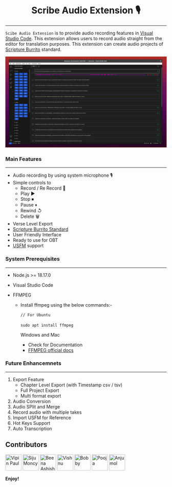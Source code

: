 <h1 align="center">Scribe Audio Extension 🎙</h1>

---

`Scibe Audio Extension` is to provide audio recording features in [Visual Studio Code](https://code.visualstudio.com/). This extension allows users to record audio straight from the editor for translation purposes. This extension can create audio projects of [Scripture Burrito](https://docs.burrito.bible/en/latest/) standard.

![img](doc/AudioRecExtn.png)

### Main Features

---

- Audio recording by using system microphone 🎙
- Simple controls to
  - Record / Re Record 🎤
  - Play ▶
  - Stop ⏹
  - Pause ⏸
  - Rewind ↺
  - Delete 🗑
- Verse Level Export
- [Scripture Burrito Standard](https://docs.burrito.bible/en/latest/)
- User Friendly Interface
- Ready to use for OBT
- [USFM](https://ubsicap.github.io/usfm/) support

### System Prerequisites

---

- Node.js >= 18.17.0
- Visual Studio Code
- FFMPEG

  - Install ffmpeg using the below commands:-

    ```
    // For Ubuntu

    sudo apt install ffmpeg
    ```

    Windows and Mac

    - Check for Documentation
    - [FFMPEG official docs](https://www.ffmpeg.org/download.html)

### Future Enhancemnets

---

1. Export Feature
   - Chapter Level Export (with Timestamp csv / tsv)
   - Full Project Export
   - Multi format export
2. Audio Conversion
3. Audio SPlit and Merge
4. Record audio with multiple takes
5. Import USFM for Reference
6. Hot Keys Support
7. Auto Transcription

## Contributors

[//]: contributor-faces
<a href="https://github.com/vipinpaul"><img src="https://avatars.githubusercontent.com/u/37212471?s=48&v=4" title="Vipin Paul" width="50" height="50"></a>
<a href="https://github.com/sijumoncy"><img src="https://avatars.githubusercontent.com/u/72241997?s=64&v=4" title="Siju Moncy" width="50" height="50"></a>
<a href="https://github.com/Beenamol"><img src="https://avatars.githubusercontent.com/u/86401125?s=64&v=4" title="Beena Ashish" width="50" height="50"></a>
<a href="https://github.com/svishnu06"><img src="https://avatars.githubusercontent.com/u/24819164?v=4" title="Vishnu" width="50" height="50"></a>
<a href="https://github.com/Bobbykumar706584"><img src="https://avatars.githubusercontent.com/u/55685788?v=4" title="Bobby" width="50" height="50"></a>
<a href="https://github.com/Poojanavgurukul"><img src="https://avatars.githubusercontent.com/u/34941343?v=4" title="Pooja" width="50" height="50"></a>
<a href="https://github.com/AnjumolSree"><img src="https://avatars.githubusercontent.com/u/141258024?v=4" title="Anjumol" width="50" height="50"></a>

**Enjoy!**
